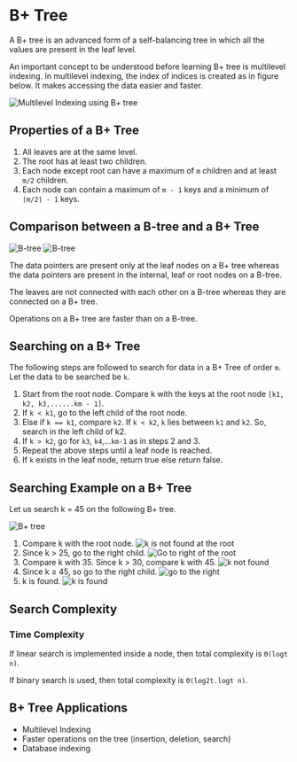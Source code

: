 # B+ Tree

A B+ tree is an advanced form of a self-balancing tree in which all the values are present in the leaf level.

An important concept to be understood before learning B+ tree is multilevel indexing. In multilevel indexing, the index of indices is created as in figure below. It makes accessing the data easier and faster.

![Multilevel Indexing using B+ tree](https://cdn.programiz.com/sites/tutorial2program/files/multilevel-indexing.png)

## Properties of a B+ Tree

1. All leaves are at the same level.
2. The root has at least two children.
3. Each node except root can have a maximum of `m` children and at least `m/2` children.
4. Each node can contain a maximum of `m - 1` keys and a minimum of `⌈m/2⌉ - 1` keys.

## Comparison between a B-tree and a B+ Tree

![B-tree](https://cdn.programiz.com/sites/tutorial2program/files/B-tree.png)
![B-tree](https://cdn.programiz.com/sites/tutorial2program/files/B+tree.png)

The data pointers are present only at the leaf nodes on a B+ tree whereas the data pointers are present in the internal, leaf or root nodes on a B-tree.

The leaves are not connected with each other on a B-tree whereas they are connected on a B+ tree.

Operations on a B+ tree are faster than on a B-tree.

## Searching on a B+ Tree

The following steps are followed to search for data in a B+ Tree of order `m`. Let the data to be searched be `k`.

1. Start from the root node. Compare k with the keys at the root node `[k1, k2, k3,......km - 1]`.
2. If `k < k1`, go to the left child of the root node.
3. Else if `k == k1`, compare `k2`. If `k < k2`, `k` lies between `k1` and `k2`. So, search in the left child of k2.
4. If `k > k2`, go for `k3`, `k4`,...`km-1` as in steps 2 and 3.
5. Repeat the above steps until a leaf node is reached.
6. If `k` exists in the leaf node, return true else return false.

## Searching Example on a B+ Tree

Let us search k = 45 on the following B+ tree.

![B+ tree](https://cdn.programiz.com/sites/tutorial2program/files/search-tree.png)

1. Compare k with the root node.
   ![k is not found at the root](https://cdn.programiz.com/sites/tutorial2program/files/B+tree-1.png)
2. Since k > 25, go to the right child.
   ![Go to right of the root](https://cdn.programiz.com/sites/tutorial2program/files/B+tree-2.png)
3. Compare k with 35. Since k > 30, compare k with 45.
   ![k not found](https://cdn.programiz.com/sites/tutorial2program/files/B+tree-3.png)
4. Since k ≥ 45, so go to the right child.
   ![go to the right](https://cdn.programiz.com/sites/tutorial2program/files/B+tree-4.png)
5. k is found.
   ![k is found](https://cdn.programiz.com/sites/tutorial2program/files/B+tree-5.png)

## Search Complexity

### Time Complexity

If linear search is implemented inside a node, then total complexity is `Θ(logt n)`.

If binary search is used, then total complexity is `Θ(log2t.logt n)`.

## B+ Tree Applications

- Multilevel Indexing
- Faster operations on the tree (insertion, deletion, search)
- Database indexing
